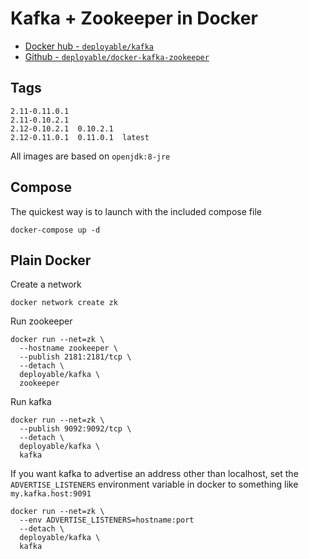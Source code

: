 # Kafka + Zookeeper in Docker

- [Docker hub - `deployable/kafka`](https://hub.docker.com/r/deployable/kafka/)
- [Github - `deployable/docker-kafka-zookeeper`](https://github.com/deployable/docker-kafka-zookeeper)

## Tags

```
2.11-0.11.0.1
2.11-0.10.2.1
2.12-0.10.2.1  0.10.2.1
2.12-0.11.0.1  0.11.0.1  latest
```
All images are based on `openjdk:8-jre`

## Compose

The quickest way is to launch with the included compose file

    docker-compose up -d

## Plain Docker

Create a network

    docker network create zk

Run zookeeper

    docker run --net=zk \
      --hostname zookeeper \
      --publish 2181:2181/tcp \
      --detach \
      deployable/kafka \
      zookeeper

Run kafka

    docker run --net=zk \
      --publish 9092:9092/tcp \
      --detach \
      deployable/kafka \
      kafka

If you want kafka to advertise an address other than localhost, set  the 
 `ADVERTISE_LISTENERS` environment variable in docker to something like `my.kafka.host:9091`

    docker run --net=zk \
      --env ADVERTISE_LISTENERS=hostname:port
      --detach \
      deployable/kafka \
      kafka


